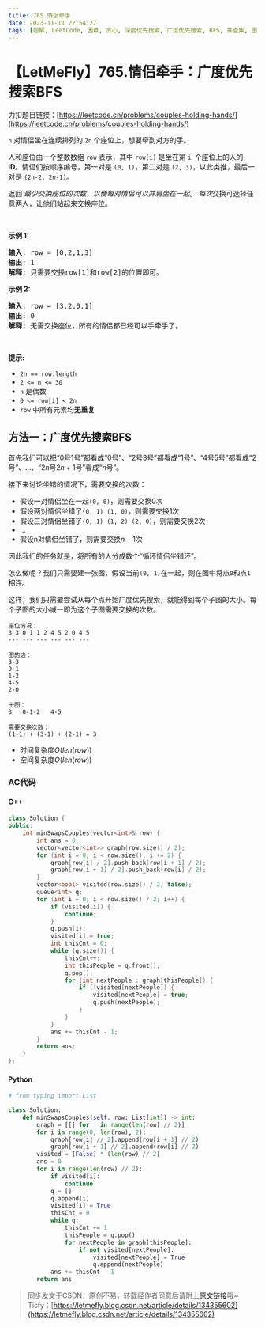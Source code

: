 ```yaml
---
title: 765.情侣牵手
date: 2023-11-11 22:54:27
tags: [题解, LeetCode, 困难, 贪心, 深度优先搜索, 广度优先搜索, BFS, 并查集, 图]
---
```


# 【LetMeFly】765.情侣牵手：广度优先搜索BFS

力扣题目链接：[https://leetcode.cn/problems/couples-holding-hands/](https://leetcode.cn/problems/couples-holding-hands/)

<p><code>n</code> 对情侣坐在连续排列的 <code>2n</code>&nbsp;个座位上，想要牵到对方的手。</p>

<p>人和座位由一个整数数组 <code>row</code> 表示，其中 <code>row[i]</code> 是坐在第 <code>i </code>个座位上的人的 <strong>ID</strong>。情侣们按顺序编号，第一对是&nbsp;<code>(0, 1)</code>，第二对是&nbsp;<code>(2, 3)</code>，以此类推，最后一对是&nbsp;<code>(2n-2, 2n-1)</code>。</p>

<p>返回 <em>最少交换座位的次数，以便每对情侣可以并肩坐在一起</em>。 <i>每次</i>交换可选择任意两人，让他们站起来交换座位。</p>

<p>&nbsp;</p>

<p><strong>示例 1:</strong></p>

<pre>
<strong>输入:</strong> row = [0,2,1,3]
<strong>输出:</strong> 1
<strong>解释:</strong> 只需要交换row[1]和row[2]的位置即可。
</pre>

<p><strong>示例 2:</strong></p>

<pre>
<strong>输入:</strong> row = [3,2,0,1]
<strong>输出:</strong> 0
<strong>解释:</strong> 无需交换座位，所有的情侣都已经可以手牵手了。
</pre>

<p>&nbsp;</p>

<p><strong>提示:</strong></p>

<ul>
	<li><code>2n == row.length</code></li>
	<li><code>2 &lt;= n &lt;= 30</code></li>
	<li><code>n</code>&nbsp;是偶数</li>
	<li><code>0 &lt;= row[i] &lt; 2n</code></li>
	<li><code>row</code>&nbsp;中所有元素均<strong>无重复</strong></li>
</ul>


    
## 方法一：广度优先搜索BFS

首先我们可以把“0号1号”都看成“0号”、“2号3号”都看成“1号”、“4号5号”都看成“2号”、...、“$2n$号$2n+1$号”看成“$n$号”。

接下来讨论坐错的情况下，需要交换的次数：
   + 假设一对情侣坐在一起```(0, 0)```，则需要交换$0$次
   + 假设两对情侣坐错了```(0, 1) (1, 0)```，则需要交换$1$次
   + 假设三对情侣坐错了```(0, 1) (1, 2) (2, 0)```，则需要交换$2$次
   + ...
   + 假设n对情侣坐错了，则需要交换$n-1$次

因此我们的任务就是，将所有的人分成数个“循环情侣坐错环”。

怎么做呢？我们只需要建一张图，假设当前```(0, 1)```在一起，则在图中将点```0```和点```1```相连。

这样，我们只需要尝试从每个点开始广度优先搜索，就能得到每个子图的大小。每个子图的大小减一即为这个子图需要交换的次数。

```
座位情况：
3 3 0 1 1 2 4 5 2 0 4 5
--- --- --- --- --- ---

图的边：
3-3
0-1
1-2
4-5
2-0

子图：
3   0-1-2   4-5

需要交换次数：
(1-1) + (3-1) + (2-1) = 3
```

+ 时间复杂度$O(len(row))$
+ 空间复杂度$O(len(row))$

### AC代码

#### C++

```cpp
class Solution {
public:
    int minSwapsCouples(vector<int>& row) {
        int ans = 0;
        vector<vector<int>> graph(row.size() / 2);
        for (int i = 0; i < row.size(); i += 2) {
            graph[row[i] / 2].push_back(row[i + 1] / 2);
            graph[row[i + 1] / 2].push_back(row[i] / 2);
        }
        vector<bool> visited(row.size() / 2, false);
        queue<int> q;
        for (int i = 0; i < row.size() / 2; i++) {
            if (visited[i]) {
                continue;
            }
            q.push(i);
            visited[i] = true;
            int thisCnt = 0;
            while (q.size()) {
                thisCnt++;
                int thisPeople = q.front();
                q.pop();
                for (int nextPeople : graph[thisPeople]) {
                    if (!visited[nextPeople]) {
                        visited[nextPeople] = true;
                        q.push(nextPeople);
                    }
                }
            }
            ans += thisCnt - 1;
        }
        return ans;
    }
};
```

#### Python

```python
# from typing import List

class Solution:
    def minSwapsCouples(self, row: List[int]) -> int:
        graph = [[] for _ in range(len(row) // 2)]
        for i in range(0, len(row), 2):
            graph[row[i] // 2].append(row[i + 1] // 2)
            graph[row[i + 1] // 2].append(row[i] // 2)
        visited = [False] * (len(row) // 2)
        ans = 0
        for i in range(len(row) // 2):
            if visited[i]:
                continue
            q = []
            q.append(i)
            visited[i] = True
            thisCnt = 0
            while q:
                thisCnt += 1
                thisPeople = q.pop()
                for nextPeople in graph[thisPeople]:
                    if not visited[nextPeople]:
                        visited[nextPeople] = True
                        q.append(nextPeople)
            ans += thisCnt - 1
        return ans
```

> 同步发文于CSDN，原创不易，转载经作者同意后请附上[原文链接](https://blog.letmefly.xyz/2023/11/11/LeetCode%200765.%E6%83%85%E4%BE%A3%E7%89%B5%E6%89%8B/)哦~
> Tisfy：[https://letmefly.blog.csdn.net/article/details/134355602](https://letmefly.blog.csdn.net/article/details/134355602)
